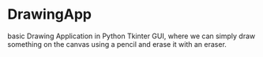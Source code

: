 # DrawingApp

basic Drawing Application in Python Tkinter GUI, where we can simply
draw something on the canvas using a pencil and erase it with an eraser.
